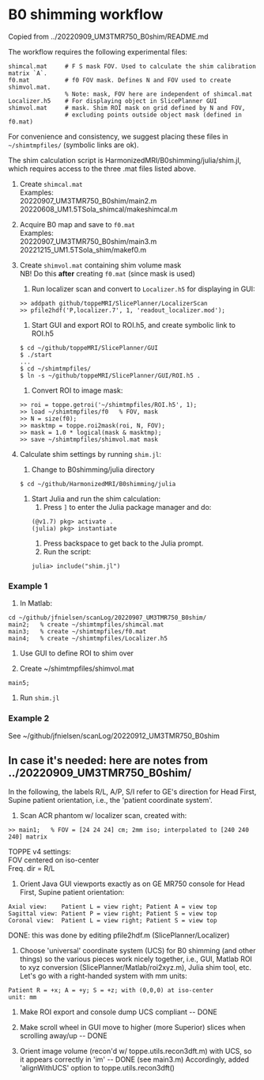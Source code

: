 # B0 shimming workflow 

Copied from ../20220909_UM3TMR750_B0shim/README.md

The workflow requires the following experimental files:
```
shimcal.mat     # F S mask FOV. Used to calculate the shim calibration matrix `A`.
f0.mat          # f0 FOV mask. Defines N and FOV used to create shimvol.mat. 
                % Note: mask, FOV here are independent of shimcal.mat
Localizer.h5    # For displaying object in SlicePlanner GUI
shimvol.mat     # mask. Shim ROI mask on grid defined by N and FOV,
                # excluding points outside object mask (defined in f0.mat)
```
For convenience and consistency, we suggest placing these files in `~/shimtmpfiles/`
(symbolic links are ok).

The shim calculation script is HarmonizedMRI/B0shimming/julia/shim.jl, which
requires access to the three .mat files listed above.

1. Create `shimcal.mat`  
Examples:  
20220907_UM3TMR750_B0shim/main2.m  
20220608_UM1.5TSola_shimcal/makeshimcal.m

2. Acquire B0 map and save to `f0.mat`  
Examples:  
20220907_UM3TMR750_B0shim/main3.m  
20221215_UM1.5TSola_shim/makef0.m

3. Create `shimvol.mat` containing shim volume mask  
   NB! Do this **after** creating `f0.mat` (since mask is used)
   1. Run localizer scan and convert to `Localizer.h5` for displaying in GUI:
   ```
   >> addpath github/toppeMRI/SlicePlanner/LocalizerScan
   >> pfile2hdf('P,localizer.7', 1, 'readout_localizer.mod');
   ```
   1. Start GUI and export ROI to ROI.h5, and create symbolic link to ROI.h5
   ```
   $ cd ~/github/toppeMRI/SlicePlanner/GUI
   $ ./start
   ...
   $ cd ~/shimtmpfiles/
   $ ln -s ~/github/toppeMRI/SlicePlanner/GUI/ROI.h5 .
   ```
   1. Convert ROI to image mask:
   ```
   >> roi = toppe.getroi('~/shimtmpfiles/ROI.h5', 1);
   >> load ~/shimtmpfiles/f0   % FOV, mask
   >> N = size(f0);
   >> masktmp = toppe.roi2mask(roi, N, FOV);
   >> mask = 1.0 * logical(mask & masktmp);
   >> save ~/shimtmpfiles/shimvol.mat mask
   ```

4. Calculate shim settings by running `shim.jl`:
   1. Change to B0shimming/julia directory
   ```
   $ cd ~/github/HarmonizedMRI/B0shimming/julia
   ```
   1. Start Julia and run the shim calculation:
      1. Press `]` to enter the Julia package manager and do:
      ```
      (@v1.7) pkg> activate .
      (julia) pkg> instantiate
      ```
      1. Press backspace to get back to the Julia prompt.
      1. Run the script:
      ```
      julia> include("shim.jl")
      ```

### Example 1

1. In Matlab:
```
cd ~/github/jfnielsen/scanLog/20220907_UM3TMR750_B0shim/
main2;   % create ~/shimtmpfiles/shimcal.mat
main3;   % create ~/shimtmpfiles/f0.mat
main4;   % create ~/shimtmpfiles/Localizer.h5
```

1. Use GUI to define ROI to shim over

1. Create ~/shimtmpfiles/shimvol.mat 
```
main5;
```

1. Run `shim.jl`


### Example 2
See ~/github/jfnielsen/scanLog/20220912_UM3TMR750_B0shim



## In case it's needed: here are notes from ../20220909_UM3TMR750_B0shim/

In the following, the labels R/L, A/P, S/I refer to GE's direction for
Head First, Supine patient orientation, i.e., the 'patient coordinate system'.

1. Scan ACR phantom w/ localizer scan, created with:
```
>> main1;   % FOV = [24 24 24] cm; 2mm iso; interpolated to [240 240 240] matrix
```
TOPPE v4 settings:  
FOV centered on iso-center  
Freq. dir = R/L

1. Orient Java GUI viewports exactly as on GE MR750 console for
Head First, Supine patient orientation:  
```
Axial view:    Patient L = view right; Patient A = view top  
Sagittal view: Patient P = view right; Patient S = view top  
Coronal view:  Patient L = view right; Patient S = view top
```
DONE: this was done by editing pfile2hdf.m (SlicePlanner/Localizer)

1. Choose 'universal' coordinate system (UCS) for B0 shimming (and other things)
so the various pieces work nicely together, i.e., GUI, 
Matlab ROI to xyz conversion (SlicePlanner/Matlab/roi2xyz.m),
Julia shim tool, etc. 
Let's go with a right-handed system with mm units:      
```
Patient R = +x; A = +y; S = +z; with (0,0,0) at iso-center  
unit: mm
```

1. Make ROI export and console dump UCS compliant -- DONE

1. Make scroll wheel in GUI move to higher (more Superior) slices when scrolling away/up -- DONE

1. Orient image volume (recon'd w/ toppe.utils.recon3dft.m) with UCS, so it appears correctly in 'im'  -- DONE (see main3.m)
Accordingly, added 'alignWithUCS' option to toppe.utils.recon3dft()
